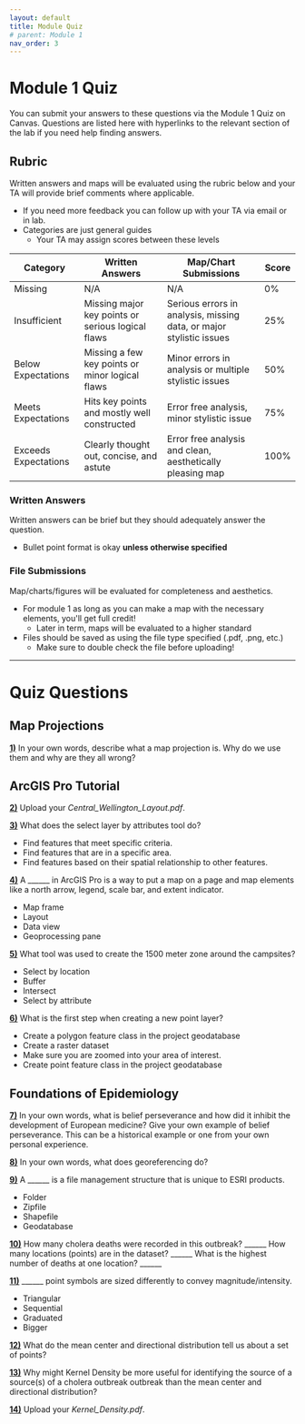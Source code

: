 ```yaml
---
layout: default
title: Module Quiz
# parent: Module 1
nav_order: 3
---
```


# Module 1 Quiz

You can submit your answers to these questions via the Module 1 Quiz on Canvas.  Questions are listed here with hyperlinks to the relevant section of the lab if you need help finding answers.

## Rubric

Written answers and maps will be evaluated using the rubric below and your TA will provide brief comments where applicable.

* If you need more feedback you can follow up with your TA via email or in lab.
* Categories are just general guides
    * Your TA may assign scores between these levels


|      Category      |                   Written Answers                |                 Map/Chart Submissions                             |Score|
|--------------------|--------------------------------------------------|-------------------------------------------------------------------|-----|
|Missing             |N/A                                               |N/A                                                                |0%   |
|Insufficient        |Missing major key points or serious logical flaws |Serious errors in analysis, missing data, or major stylistic issues|25%  |
|Below Expectations  |Missing a few key points or minor logical flaws   |Minor errors in analysis or multiple stylistic issues              |50%  |
|Meets Expectations  |Hits key points and mostly well constructed       |Error free analysis, minor stylistic issue                         |75%  |
|Exceeds Expectations|Clearly thought out, concise, and astute          |Error free analysis and clean, aesthetically pleasing map          |100% |

### Written Answers 

Written answers can be brief but they should adequately answer the question.

* Bullet point format is okay **unless otherwise specified**

### File Submissions

Map/charts/figures will be evaluated for completeness and aesthetics.

* For module 1 as long as you can make a map with the necessary elements, you'll get full credit!
    * Later in term, maps will be evaluated to a higher standard
* Files should be saved as using the file type specified (.pdf, .png, etc.)
    * Make sure to double check the file before uploading!


---

# Quiz Questions 

## Map Projections

[**1)**](/docs/Application_Part1.md)
In your own words, describe what a map projection is.  Why do we use them and why are they all wrong?

## ArcGIS Pro Tutorial

[**2)**](docs/Application_Part2.md#introductory-tutorial)
Upload your *Central_Wellington_Layout.pdf*.

[**3)**](docs/Application_Part2.md#explore-your-data)
What does the select layer by attributes tool do?

- Find features that meet specific criteria.
- Find features that are in a specific area.
- Find features based on their spatial relationship to other features.


[**4)**](docs/Application_Part2.md#make-a-layout)
A ______ in ArcGIS Pro is a way to put a map on a page and map elements like a north arrow, legend, scale bar, and extent indicator.

- Map frame
- Layout
- Data view
- Geoprocessing pane

[**5)**](docs/Application_Part2.md#use-geoprocessing-tools)
What tool was used to create the 1500 meter zone around the campsites?

- Select by location
- Buffer
- Intersect
- Select by attribute

[**6)**](docs/Application_Part2.md#create-points-on-a-map)
What is the first step when creating a new point layer?

- Create a polygon feature class in the project geodatabase
- Create a raster dataset
- Make sure you are zoomed into your area of interest. 
- Create point feature class in the project geodatabase

## Foundations of Epidemiology

[**7)**](docs/Application_Part3.md#belief-perseverance)
In your own words, what is belief perseverance and how did it inhibit the development of European medicine? Give your own example of belief perseverance. This can be a historical example or one from your own personal experience.

[**8)**](docs/Application_Part3_1.md#georeferencing)
In your own words, what does georeferencing do?

[**9)**](docs/Application_Part3_1.md#georeferencing#adding-the-deaths-feature-dataset)
A ______ is a file management structure that is unique to ESRI products.

- Folder
- Zipfile
- Shapefile
- Geodatabase

[**10)**](docs/Application_Part3_1.md#inspect-the-data)
How many cholera deaths were recorded in this outbreak? ______ How many locations (points) are in the dataset? ______ What is the highest number of deaths at one location? ______

[**11)**](docs/Application_Part3_2.md#symbolize-by-count)
______ point symbols are sized differently to convey magnitude/intensity.

- Triangular
- Sequential
- Graduated
- Bigger

[**12)**](docs/Application_Part3_3.md#central-tendency)
What do the mean center and directional distribution tell us about a set of points?

[**13)**](docs/Application_Part3_3.md#kernel-density)
Why might Kernel Density be more useful for identifying the source of a source(s) of a cholera outbreak outbreak than the mean center and directional distribution?

[**14)**](https://june-skeeter.github.io/Module1_GEOS270/docs/Application_Part3_4.html)
Upload your *Kernel_Density.pdf*.


<!-- 
[**2)**](https://june-skeeter.github.io/Module1_GEOS270/docs/Content_Part1_1.html)
A ______ is a naturally occurring magnet.  They were first used by the ______ civilization in present day Mexico to orient their buildings and towns.

[**3)**](https://june-skeeter.github.io/Module1_GEOS270/docs/Content_Part1_2.html)
The ______ projection revolutionized navigation because mariners could use it to navigate anywhere in the world by following a constant ______.  However, it is problematic for modern day use because it exaggerates the size of landmasses farther from the equator.  


[**5)**](https://june-skeeter.github.io/Module1_GEOS270/docs/Content_Part1_4.html)
The ______ aimed to map lands in Canada based on their suitability for agriculture, forestry, recreation and wildlife.  It was the first digital ______.

[**6)**](https://june-skeeter.github.io/Module1_GEOS270/docs/Content_Part2_1.html)
The first step in creating an abstraction of the earth is to simplify it to a geoid.  The geoid is an abstract representation of the earth that smooths out ______ but preserves elevation differences due to ______ differentials.  Once we have a geiod, we can fit it to an oblate spheriod using either a local or global ______

[**7)**](https://june-skeeter.github.io/Module1_GEOS270/docs/Content_Part2_1.html)
If you are mapping a city like Vancouver, a ______ datum is best.  When mapping the whole world, you'll want to use a ______ datum.

[**8)**](https://june-skeeter.github.io/Module1_GEOS270/docs/Content_Part2_1.html)
______ is a measure of angular distance North/South of the equator and ______ is a measure of angular distance from the prime meridian.  Together, they form a ______, describing locations on the surface of a simplified model of the earth known as a ______ which represents the earth as an oblate spheroid.  

[**9)**](https://june-skeeter.github.io/Module1_GEOS270/docs/Content_Part2_2.html)
The Mercator projection should never be used to calculate:[Area/Distance/Bearing] . (select all that apply)


[**10)**](https://june-skeeter.github.io/Module1_GEOS270/docs/Content_Part2_2.html)
This type projection is great for displaying a small area like the city of Vancouver, but it should not be used to display all of Canada on one map.

* Universal Transverse Mercator
* Conic
* Cylindrical
* Planar

[**11)**](https://june-skeeter.github.io/Module1_GEOS270/docs/Content_Part2_2.html)
A map displaying UBC campus would be a ______ scale map.  A map displaying the whole world would be a ______ scale map.

 -->
